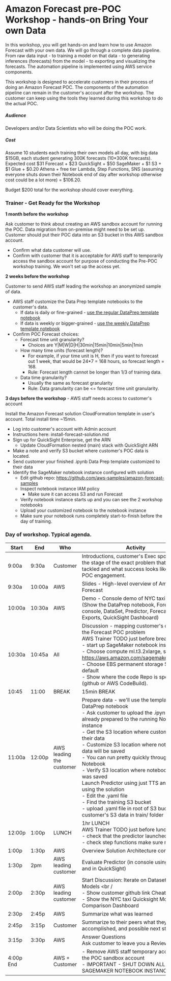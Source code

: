 # Amazon Forecast pre-POC Workshop - hands-on Bring Your own Data

In this workshop, you will get hands-on and learn how to use Amazon Forecast with your own data.  We will go through a complete data pipeline.  From raw data input - to training a model on that data - to generating inferences (forecasts) from the model - to exporting and visualizing the forecasts.  The automation pipeline is implemented using AWS service components. 

This workshop is designed to accelerate customers in their process of doing an Amazon Forecast POC.  The components of the automation pipeline can remain in the customer's account after the workshop.  The customer can keep using the tools they learned during this workshop to do the actual POC.  

##### Audience

Developers and/or Data Scientists who will be doing the POC work.

##### Cost

Assume 10 students each training their own models all day, with big data $15GB, each student generating 300K forecasts (10*300K forecasts).  Expected cost $31 Forecast + $23 QuickSight + $50 SageMaker + $1 S3 + $1 Glue + $0.20 Athena + free tier Lambda, Step Functions, SNS (assuming everyone shuts down their Notebook end of day after workshop otherwise cost could be a lot more) = $106.20.  

Budget $200 total for the workshop should cover everything.



### Trainer - Get Ready for the Workshop

**1 month before the workshop**

Ask customer to think about creating an AWS sandbox account for running the POC.  Data migration from on-premise might need to be set up.  Customer should put their POC data into an S3 bucket in this AWS sandbox account.  

- Confirm what data customer will use.  
- Confirm with customer that it is acceptable for AWS staff to temporarily access the sandbox account for purpose of conducting the Pre-POC workshop training.  We won't set up the access yet.

**2 weeks before the workshop** 

Customer to send AWS staff leading the workshop an anonymized sample of data.  

- AWS staff customize the Data Prep template notebooks to the customer's data. 
  - If data is daily or fine-grained - [use the regular DataPrep template notebook](https://github.com/aws-samples/amazon-forecast-samples/blob/master/workshops/ForecastPipeline_workshop/1.Getting_Data_Ready_nytaxi.ipynb)
  - If data is weekly or bigger-grained - [use the weekly DataPrep template notebook](https://github.com/aws-samples/amazon-forecast-samples/blob/master/workshops/ForecastPipeline_workshop/1.Getting_Data_Ready_nytaxi_weekly.ipynb)
- Confirm POC Forecast choices:  
  - Forecast time unit granularity?  
    - Choices are Y|M|W|D|H|30min|15min|10min|5min|1min
  - How many time units (forecast length)?  
    - For example, if your time unit is H, then if you want to forecast out 1 week, that would be 24*7 = 168 hours, so forecast length = 168.  
    - Rule: Forecast length cannot be longer than 1/3 of training data.
  - Data time granularity? 
    - Usually the same as forecast granularity
    - Rule: Data granularity can be <= forecast time unit granularity.

**3 days before the workshop** - AWS staff needs access to customer's account

Install the Amazon Forecast solution CloudFormation template in user's  account.  Total install time ~15min.  

- Log into customer's account with Admin account 
- Instructions here:  install-forecast-solution.md
- Sign up for QuickSight Enterprise, get the ARN
  - Update CloudFormation nested (main) stack with QuickSight ARN
- Make a note and verify S3 bucket where customer's POC data is located.
- Send customer your finished .ipynb Data Prep template customized to their data
- Identify the SageMaker notebook instance configured with solution
  - Edit github repo:  https://github.com/aws-samples/amazon-forecast-samples
  - Inspect notebook instance IAM policy
    - Make sure it can access S3 and run Forecast
  - Verify notebook instance starts up and you can see the 2 workshop notebooks 
  - Upload your customized notebook to the notebook instance
  - Make sure your notebook runs completely start-to-finish before the day of training.



### Day of workshop.  Typical agenda.

| **Start** | **End** | Who                      | **Activity**                                                 |
| --------- | ------- | ------------------------ | ------------------------------------------------------------ |
| 9:00a     | 9:30a   | Customer                 | Introductions, customer's Exec sponsor sets the stage of the exact problem that is to be tackled and what success looks like for the POC engagement. |
| 9:30a     | 10:00a  | AWS                      | Slides - High-level overview of Amazon Forecast              |
| 10:00a    | 10:30a  | AWS                      | Demo - Console demo of NYC taxi data. <br /> (Show the DataPrep notebook, Forecast console, DataSet, Predictor, Forecast, Exports, QuickSight Dashboard) |
| 10:30a    | 10:45a  | All                      | Discussion - mapping customer's data to the Forecast POC problem<br />AWS Trainer TODO just before break: <br />- start up SageMaker notebook instance <br/>- Choose compute ml.t3.2xlarge, see https://aws.amazon.com/sagemaker/pricing/ <br/>- Choose EBS permanent storage 5GB default<br />- Show where the code Repo is specified (github or AWS CodeBuild). |
| 10:45     | 11:00   | BREAK                    | 15min BREAK                                                  |
| 11:00a    | 12:00p  | AWS leading the customer | Prepare data - we'll use the template DataPrep notebook <br />- Ask customer to upload the .ipynb you already prepared to the running Notebook instance<br />- Get the S3 location where customer keeps their data<br />- Customize S3 location where notebook data will be saved<br />- You can run pretty quickly through the Notebook<br />- Verify S3 location where notebook data was saved<br />Launch Predictor using just TTS and AutoML using the solution<br />- Edit the .yaml file<br />- Find the training S3 bucket<br />- upload .yaml file in root of S3 bucket; copy customer's S3 data in train/ folder |
| 12:00p    | 1:00p   | LUNCH                    | 1hr LUNCH<br />AWS Trainer TODO just before lunch break: <br />- check that the predictor launched<br />- check step functions make sure no errors |
| 1:00p     | 1:30p   | AWS                      | Overview Solution Architecture components                    |
| 1:30p     | 2pm     | AWS leading customer     | Evaluate Predictor (in console using Query, and in QuickSight) |
| 2:00p     | 2:30p   | AWS leading customer     | Start Discussion:  Iterate on Dataset and Models <br /<br />- Show customer github link CheatSheet<br />- Show the NYC taxi Quicksight Model Comparison Dashboard |
| 2:30p     | 2:45p   | AWS                      | Summarize what was learned                                   |
| 2:45p     | 3:15p   | Customer                 | Summarize to their peers what they learned, accomplished, and possible next steps |
| 3:15p     | 3:30p   | AWS                      | Answer Questions<br />Ask customer to leave you a Review<br /> |
| 4:00p End |         | AWS + Customer           | - Remove AWS staff temporary access to the POC sandbox account<br />- IMPORTANT - SHUT DOWN ALL SAGEMAKER NOTEBOOK INSTANCES!! |
